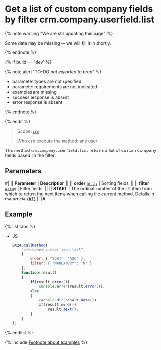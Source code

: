 # Get a list of custom company fields by filter crm.company.userfield.list

{% note warning "We are still updating this page" %}

Some data may be missing — we will fill it in shortly.

{% endnote %}

{% if build == 'dev' %}

{% note alert "TO-DO _not exported to prod_" %}

- parameter types are not specified
- parameter requirements are not indicated
- examples are missing
- success response is absent
- error response is absent

{% endnote %}

{% endif %}

> Scope: [`crm`](../../../scopes/permissions.md)
>
> Who can execute the method: any user

The method `crm.company.userfield.list` returns a list of custom company fields based on the filter.

## Parameters

#|
|| **Parameter** | **Description** ||
|| **order**
[`array`](../../../data-types.md) | Sorting fields. ||
|| **filter**
[`array`](../../../data-types.md) | Filter fields. ||
|| **START** | The ordinal number of the list item from which to return the next items when calling the current method. Details in the article [{#T}](../../../how-to-call-rest-api/list-methods-pecularities.md) ||
|#

## Example

{% list tabs %}

- JS
  
    ```js
    BX24.callMethod(
        "crm.company.userfield.list",
        {
            order: { "SORT": "ASC" },
            filter: { "MANDATORY": "N" }
        },
        function(result)
        {
            if(result.error())
                console.error(result.error());
            else
            {
                console.dir(result.data());             
                if(result.more())
                    result.next();                        
            }
        }
    );
    ```

{% endlist %}

{% include [Footnote about examples](../../../../_includes/examples.md) %}